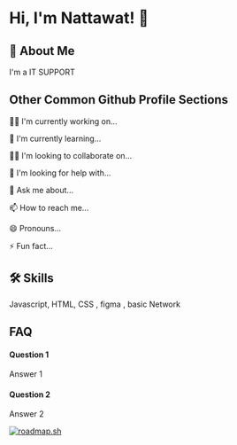 # Hi, I'm Nattawat! 👋

## 🚀 About Me
I'm a IT SUPPORT

## Other Common Github Profile Sections
👩‍💻 I'm currently working on...

🧠 I'm currently learning...

👯‍♀️ I'm looking to collaborate on...

🤔 I'm looking for help with...

💬 Ask me about...

📫 How to reach me...

😄 Pronouns...

⚡️ Fun fact...


## 🛠 Skills
Javascript, HTML, CSS , figma , basic Network 

## FAQ

#### Question 1

Answer 1

#### Question 2

Answer 2

<a href="https://roadmap.sh"><img src="https://roadmap.sh/card/wide/6778ed2570129741a82fcc6b?variant=dark&roadmaps=full-stack%2Cux-design%2Cgit-github%2Cfrontend" alt="roadmap.sh"/></a>
